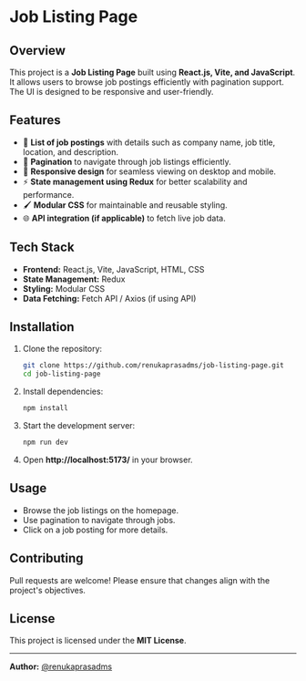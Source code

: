 # Job Listing Page

## Overview
This project is a **Job Listing Page** built using **React.js, Vite, and JavaScript**. It allows users to browse job postings efficiently with pagination support. The UI is designed to be responsive and user-friendly.

## Features
- 🏢 **List of job postings** with details such as company name, job title, location, and description.
- 📄 **Pagination** to navigate through job listings efficiently.
- 🎨 **Responsive design** for seamless viewing on desktop and mobile.
- ⚡ **State management using Redux** for better scalability and performance.
- 🖌 **Modular CSS** for maintainable and reusable styling.
- 🌐 **API integration (if applicable)** to fetch live job data.

## Tech Stack
- **Frontend:** React.js, Vite, JavaScript, HTML, CSS
- **State Management:** Redux
- **Styling:** Modular CSS
- **Data Fetching:** Fetch API / Axios (if using API)

## Installation
1. Clone the repository:
   ```bash
   git clone https://github.com/renukaprasadms/job-listing-page.git
   cd job-listing-page
   ```
2. Install dependencies:
   ```bash
   npm install
   ```
3. Start the development server:
   ```bash
   npm run dev
   ```
4. Open **http://localhost:5173/** in your browser.

## Usage
- Browse the job listings on the homepage.
- Use pagination to navigate through jobs.
- Click on a job posting for more details.

## Contributing
Pull requests are welcome! Please ensure that changes align with the project's objectives.

## License
This project is licensed under the **MIT License**.

---
**Author:** [@renukaprasadms](https://github.com/renukaprasadms)

